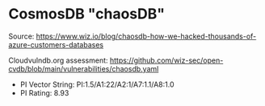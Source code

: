 # CosmosDB "chaosDB"

Source: https://www.wiz.io/blog/chaosdb-how-we-hacked-thousands-of-azure-customers-databases

Cloudvulndb.org assessment: https://github.com/wiz-sec/open-cvdb/blob/main/vulnerabilities/chaosdb.yaml

- PI Vector String: PI:1.5/A1:22/A2:1/A7:1.1/A8:1.0
- PI Rating: 8.93

